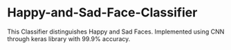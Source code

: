 # Happy-and-Sad-Face-Classifier
This Classifier distinguishes Happy and Sad Faces. Implemented using CNN through keras library with 99.9% accuracy.
